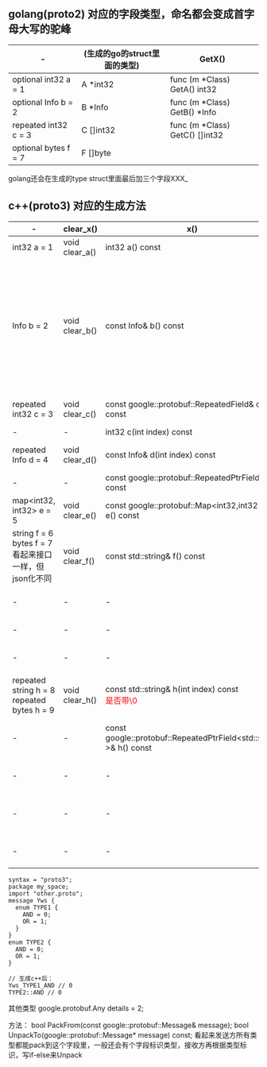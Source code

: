 ## golang(proto2) 对应的字段类型，命名都会变成首字母大写的驼峰
|-|(生成的go的struct里面的类型)|GetX()|
|---|---|---|
|optional int32 a = 1|A *int32|func (m *Class) GetA() int32|
|optional Info b = 2|B *Info|func (m *Class) GetB() *Info|
|repeated int32 c = 3|C []int32|func (m *Class) GetC() []int32|
|optional bytes f = 7|F []byte|
golang还会在生成的type <messange> struct里面最后加三个字段XXX_

## c++(proto3) 对应的生成方法
|-|clear_x()|x()|set_x()|has_x()|release_x()|mutable_x()|set_allocated_x()|x_size()|add_x()|
|---|---|---|---|---|---|---|---|---|---|
|int32 a = 1|void clear_a()|int32 a() const|void set_a(int32 value)||||||
|Info b = 2|void clear_b()|const Info& b() const||bool has_b() const<br>{"b":{}}转成pb后，has_b()为true<br>{}转成pb后，has_b()为false|Info* release_b()<br>执行后has_b()变成false|Info* mutable_b()|void set_allocated_b(Info* b)||
|repeated int32 c = 3|void clear_c()|const google::protobuf::RepeatedField<int32>& c() const|void set_c(int index, int32 value)|||google::protobuf::RepeatedField<int32 >* mutable_c()||int c_size() const|void add_c(int32 value)|
|-|-|int32 c(int index) const|||||||
|repeated Info d = 4|void clear_d()|const Info& d(int index) const||||Info* mutable_d(int index)|-|int d_size() const|Info* add_d()|
|-|-|const google::protobuf::RepeatedPtrField<Info>& d() const||||google::protobuf::RepeatedPtrField< Info >* mutable_d()|||
|map<int32, int32> e = 5|void clear_e()|const google::protobuf::Map<int32,int32>& e() const|-|-|-|google::protobuf::Map<int32,int32>* mutable_e()|-|int e_size() const|-|
|string f = 6<br>bytes f = 7<br>看起来接口一样，但json化不同|void clear_f()|const std::string& f() const|void set_f(const std::string& value)|-|std::string* release_f()|std::string* mutable_f()|void set_allocated_f(std::string* f)|
|-|-|-|<font color=red>void set_f(std::string&& value)|
|-|-|-|void set_f(const char* value)|
|-|-|-|void set_f(const char* value, size_t size)|
|repeated string h = 8<br>repeated bytes h = 9|void clear_h()|const std::string& h(int index) const<br><font color=red>是否带\0|void set_h(int index, const std::string& value)|-|-|std::string* mutable_h(int index)|-|int h_size() const|std::string* add_h()|
|-|-|const google::protobuf::RepeatedPtrField<std::string >& h() const|void set_h(int index, std::string&& value)|-|-|google::protobuf::RepeatedPtrField<std::string >* mutable_h()|-|-|void add_h(const std::string& value)|
|-|-|-|void set_h(int index, const char* value)|-|-|-|-|-|void add_h(std::string&& value)|
|-|-|-|void set_h(int index, const char* value, size_t size)|-|-|-|-|-|void add_h(const char* value)|
|-|-|-|-|-|-|-|-|-|void add_h(const char* value, size_t size)|




```
syntax = "proto3";
package my_space;
import "other.proto";
message Yws {
  enum TYPE1 {
    AND = 0;
    OR = 1;
  }
}
enum TYPE2 {
  AND = 0;
  OR = 1;
}

// 生成c++后：
Yws_TYPE1_AND // 0
TYPE2::AND // 0
```


其他类型
google.protobuf.Any details = 2;

方法：
bool PackFrom(const google::protobuf::Message& message);
bool UnpackTo(google::protobuf::Message* message) const;
看起来发送方所有类型都能pack到这个字段里，一般还会有个字段标识类型，接收方再根据类型标识，写if-else来Unpack